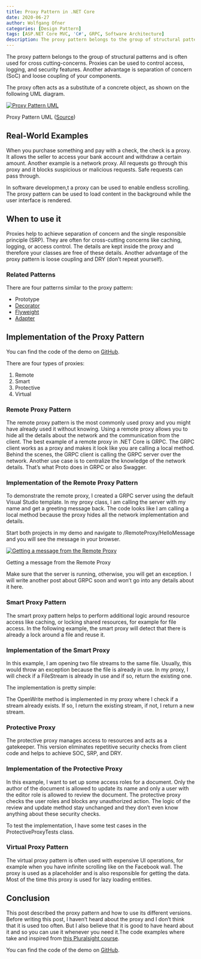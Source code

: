 ```yaml
---
title: Proxy Pattern in .NET Core
date: 2020-06-27
author: Wolfgang Ofner
categories: [Design Pattern]
tags: [ASP.NET Core MVC, 'C#', GRPC, Software Architecture]
description: The proxy pattern belongs to the group of structural patterns and is often used for cross cutting-concerns. Proxies can be used to control access or logging
---
```

The proxy pattern belongs to the group of structural patterns and is often used for cross cutting-concerns. Proxies can be used to control access, logging, and security features. Another advantage is separation of concern (SoC) and loose coupling of your components.

The proxy often acts as a substitute of a concrete object, as shown on the following UML diagram.

<div class="col-12 col-sm-10 aligncenter">
  <a href="/assets/img/posts/2020/06/Proxy-Pattern-UML.jpg"><img loading="lazy" src="/assets/img/posts/2020/06/Proxy-Pattern-UML.jpg" alt="Proxy Pattern UML" /></a>
  
  <p>
    Proxy Pattern UML (<a href="https://en.wikipedia.org/wiki/Proxy_pattern" target="_blank" rel="noopener noreferrer">Source</a>)
  </p>
</div>

## Real-World Examples

When you purchase something and pay with a check, the check is a proxy. It allows the seller to access your bank account and withdraw a certain amount. Another example is a network proxy. All requests go through this proxy and it blocks suspicious or malicious requests. Safe requests can pass through.

In software developmen,t a proxy can be used to enable endless scrolling. The proxy pattern can be used to load content in the background while the user interface is rendered.

## When to use it

Proxies help to achieve separation of concern and the single responsible principle (SRP). They are often for cross-cutting concerns like caching, logging, or access control. The details are kept inside the proxy and therefore your classes are free of these details. Another advantage of the proxy pattern is loose coupling and DRY (don&#8217;t repeat yourself).

### Related Patterns

There are four patterns similar to the proxy pattern:

  * Prototype
  * [Decorator](https://www.programmingwithwolfgang.com/decorator-pattern-in-net-core-3-1)
  * [Flyweight](https://www.programmingwithwolfgang.com/flyweight-pattern-in-net-core-3-1/)
  * <a href="/adapter-pattern/" target="_blank" rel="noopener noreferrer">Adapter</a>

## Implementation of the Proxy Pattern

You can find the code of the demo on <a href="https://github.com/WolfgangOfner/.NETCore-ProxyPatterns" target="_blank" rel="noopener noreferrer">GitHub</a>.

There are four types of proxies:

  1. Remote
  2. Smart
  3. Protective
  4. Virtual

### Remote Proxy Pattern

The remote proxy pattern is the most commonly used proxy and you might have already used it without knowing. Using a remote proxy allows you to hide all the details about the network and the communication from the client. The best example of a remote proxy in .NET Core is GRPC. The GRPC client works as a proxy and makes it look like you are calling a local method. Behind the scenes, the GRPC client is calling the GRPC server over the network. Another use case is to centralize the knowledge of the network details. That&#8217;s what Proto does in GRPC or also Swagger.

### Implementation of the Remote Proxy Pattern

To demonstrate the remote proxy, I created a GRPC server using the default Visual Studio template. In my proxy class, I am calling the server with my name and get a greeting message back. The code looks like I am calling a local method because the proxy hides all the network implementation and details.

<script src="https://gist.github.com/WolfgangOfner/2574fd537fc6d3d3e7d8b4d65669888c.js"></script>

Start both projects in my demo and navigate to /RemoteProxy/HelloMessage and you will see the message in your browser.

<div class="col-12 col-sm-10 aligncenter">
  <a href="/assets/img/posts/2020/06/Getting-a-message-from-the-Remote-Proxy.jpg"><img loading="lazy" src="/assets/img/posts/2020/06/Getting-a-message-from-the-Remote-Proxy.jpg" alt="Getting a message from the Remote Proxy" /></a>
  
  <p>
    Getting a message from the Remote Proxy
  </p>
</div>

Make sure that the server is running, otherwise, you will get an exception. I will write another post about GRPC soon and won&#8217;t go into any details about it here.

### Smart Proxy Pattern

The smart proxy pattern helps to perform additional logic around resource access like caching, or locking shared resources, for example for file access. In the following example, the smart proxy will detect that there is already a lock around a file and reuse it.

### Implementation of the Smart Proxy

In this example, I am opening two file streams to the same file. Usually, this would throw an exception because the file is already in use. In my proxy, I will check if a FileStream is already in use and if so, return the existing one.

The implementation is pretty simple:

<script src="https://gist.github.com/WolfgangOfner/a9a60bf5d632c93a591c0810ca1bba47.js"></script>

The OpenWrite method is implemented in my proxy where I check if a stream already exists. If so, I return the existing stream, if not, I return a new stream.

<script src="https://gist.github.com/WolfgangOfner/23594d9ca87969e43abf9cf10da1133e.js"></script>

### Protective Proxy

The protective proxy manages access to resources and acts as a gatekeeper. This version eliminates repetitive security checks from client code and helps to achieve SOC, SRP, and DRY.

### Implementation of the Protective Proxy

In this example, I want to set up some access roles for a document. Only the author of the document is allowed to update its name and only a user with the editor role is allowed to review the document. The protective proxy checks the user roles and blocks any unauthorized action. The logic of the review and update method stay unchanged and they don&#8217;t even know anything about these security checks.

<script src="https://gist.github.com/WolfgangOfner/998cb0f7a387e0b538371ed2f9aeadbe.js"></script>

To test the implementation, I have some test cases in the ProtectiveProxyTests class.

### Virtual Proxy Pattern

The virtual proxy pattern is often used with expensive UI operations, for example when you have infinite scrolling like on the Facebook wall. The proxy is used as a placeholder and is also responsible for getting the data. Most of the time this proxy is used for lazy loading entities.

## Conclusion

This post described the proxy pattern and how to use its different versions. Before writing this post, I haven&#8217;t heard about the proxy and I don&#8217;t think that it is used too often. But I also believe that it is good to have heard about it and so you can use it whenever you need it.The code examples where take and inspired from <a href="https://app.pluralsight.com/library/courses/c-sharp-design-patterns-proxy/table-of-contents" target="_blank" rel="noopener noreferrer">this Pluralsight course</a>.

You can find the code of the demo on <a href="https://github.com/WolfgangOfner/.NETCore-ProxyPatterns" target="_blank" rel="noopener noreferrer">GitHub</a>.